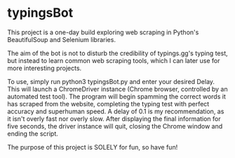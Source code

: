 # typingsBot

This project is a one-day build exploring web scraping in Python's BeautifulSoup and Selenium libraries.

The aim of the bot is not to disturb the credibility of typings.gg's typing test, but instead to 
learn common web scraping tools, which I can later use for more interesting projects. 

To use, simply run python3 typingsBot.py and enter your desired Delay. This will launch a ChromeDriver 
instance (Chrome browser, controlled by an automated test tool). The program will begin spamming the 
correct words it has scraped from the website, completing the typing test with 
perfect accuracy and superhuman speed. A delay of 0.1 is my recommendation, as it isn't overly 
fast nor overly slow. After displaying the final information for five seconds, the driver 
instance will quit, closing the Chrome window and ending the script.

The purpose of this project is SOLELY for fun, so have fun!
